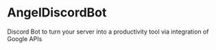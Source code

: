 # AngelDiscordBot
Discord Bot to turn your server into a productivity tool via integration of Google APIs
